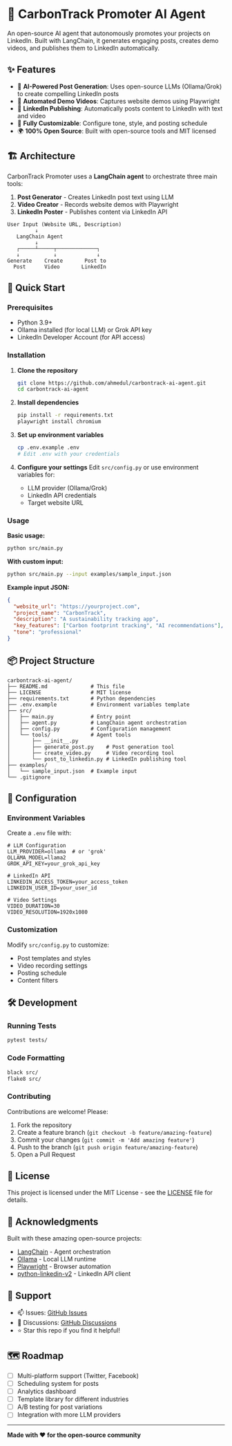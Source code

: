 # 🌱 CarbonTrack Promoter AI Agent

An open-source AI agent that autonomously promotes your projects on LinkedIn. Built with LangChain, it generates engaging posts, creates demo videos, and publishes them to LinkedIn automatically.

## ✨ Features

- 🤖 **AI-Powered Post Generation**: Uses open-source LLMs (Ollama/Grok) to create compelling LinkedIn posts
- 🎥 **Automated Demo Videos**: Captures website demos using Playwright
- 📱 **LinkedIn Publishing**: Automatically posts content to LinkedIn with text and video
- 🔧 **Fully Customizable**: Configure tone, style, and posting schedule
- 🌍 **100% Open Source**: Built with open-source tools and MIT licensed

## 🏗️ Architecture

CarbonTrack Promoter uses a **LangChain agent** to orchestrate three main tools:

1. **Post Generator** - Creates LinkedIn post text using LLM
2. **Video Creator** - Records website demos with Playwright
3. **LinkedIn Poster** - Publishes content via LinkedIn API

```
User Input (Website URL, Description)
         ↓
   LangChain Agent
         ↓
   ┌─────┴─────┬─────────────┐
   ↓           ↓             ↓
Generate    Create       Post to
  Post      Video       LinkedIn
```

## 🚀 Quick Start

### Prerequisites

- Python 3.9+
- Ollama installed (for local LLM) or Grok API key
- LinkedIn Developer Account (for API access)

### Installation

1. **Clone the repository**
   ```bash
   git clone https://github.com/ahmedul/carbontrack-ai-agent.git
   cd carbontrack-ai-agent
   ```

2. **Install dependencies**
   ```bash
   pip install -r requirements.txt
   playwright install chromium
   ```

3. **Set up environment variables**
   ```bash
   cp .env.example .env
   # Edit .env with your credentials
   ```

4. **Configure your settings**
   Edit `src/config.py` or use environment variables for:
   - LLM provider (Ollama/Grok)
   - LinkedIn API credentials
   - Target website URL

### Usage

**Basic usage:**
```bash
python src/main.py
```

**With custom input:**
```bash
python src/main.py --input examples/sample_input.json
```

**Example input JSON:**
```json
{
  "website_url": "https://yourproject.com",
  "project_name": "CarbonTrack",
  "description": "A sustainability tracking app",
  "key_features": ["Carbon footprint tracking", "AI recommendations"],
  "tone": "professional"
}
```

## 📦 Project Structure

```
carbontrack-ai-agent/
├── README.md              # This file
├── LICENSE                # MIT license
├── requirements.txt       # Python dependencies
├── .env.example           # Environment variables template
├── src/
│   ├── main.py            # Entry point
│   ├── agent.py           # LangChain agent orchestration
│   ├── config.py          # Configuration management
│   └── tools/             # Agent tools
│       ├── __init__.py
│       ├── generate_post.py    # Post generation tool
│       ├── create_video.py     # Video recording tool
│       └── post_to_linkedin.py # LinkedIn publishing tool
├── examples/
│   └── sample_input.json  # Example input
└── .gitignore
```

## 🔧 Configuration

### Environment Variables

Create a `.env` file with:

```env
# LLM Configuration
LLM_PROVIDER=ollama  # or 'grok'
OLLAMA_MODEL=llama2
GROK_API_KEY=your_grok_api_key

# LinkedIn API
LINKEDIN_ACCESS_TOKEN=your_access_token
LINKEDIN_USER_ID=your_user_id

# Video Settings
VIDEO_DURATION=30
VIDEO_RESOLUTION=1920x1080
```

### Customization

Modify `src/config.py` to customize:
- Post templates and styles
- Video recording settings
- Posting schedule
- Content filters

## 🛠️ Development

### Running Tests
```bash
pytest tests/
```

### Code Formatting
```bash
black src/
flake8 src/
```

### Contributing

Contributions are welcome! Please:

1. Fork the repository
2. Create a feature branch (`git checkout -b feature/amazing-feature`)
3. Commit your changes (`git commit -m 'Add amazing feature'`)
4. Push to the branch (`git push origin feature/amazing-feature`)
5. Open a Pull Request

## 📝 License

This project is licensed under the MIT License - see the [LICENSE](LICENSE) file for details.

## 🙏 Acknowledgments

Built with these amazing open-source projects:

- [LangChain](https://github.com/langchain-ai/langchain) - Agent orchestration
- [Ollama](https://ollama.ai/) - Local LLM runtime
- [Playwright](https://playwright.dev/) - Browser automation
- [python-linkedin-v2](https://github.com/linkedin-developers/linkedin-api-python-client) - LinkedIn API client

## 🤝 Support

- 📫 Issues: [GitHub Issues](https://github.com/ahmedul/carbontrack-ai-agent/issues)
- 💬 Discussions: [GitHub Discussions](https://github.com/ahmedul/carbontrack-ai-agent/discussions)
- ⭐ Star this repo if you find it helpful!

## 🗺️ Roadmap

- [ ] Multi-platform support (Twitter, Facebook)
- [ ] Scheduling system for posts
- [ ] Analytics dashboard
- [ ] Template library for different industries
- [ ] A/B testing for post variations
- [ ] Integration with more LLM providers

---

**Made with ❤️ for the open-source community**